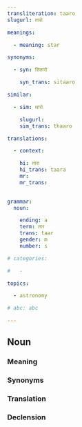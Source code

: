 ```yaml
---
transliteration: taaro
slugurl: तारो

meanings:

  - meaning: star  

synonyms:

  - syn: सितारो

    syn_trans: sitaaro

similar:

  - sim: थारो

    slugurl:
    sim_trans: thaaro

translations:

  - context:

    hi: तारा
    hi_trans: taara
    mr:
    mr_trans:
    

grammar:
  noun:

    ending: a
    term: तार
    trans: taar
    gender: m
    number: s

# categories:

#   -

topics:

  - astronomy

# abc: abc   

---
```


## Noun

### Meaning

<meaning :meanings="meanings" ></meaning>

### Synonyms

<syn :syn="synonyms" ></syn>

### Translation

<translation :translation="translations" ></translation>

### Declension

<noun-decl :grammar="grammar" ></noun-decl>
